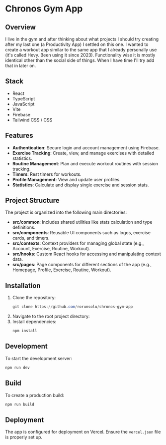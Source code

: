 # Chronos Gym App

## Overview

I live in the gym and after thinking about what projects I should try creating after my last one (a Productivity App) I settled on this one. I wanted to create a workout app similar to the same app that I already personally use (it's called Hevy. Been using it since 2023). Functionality wise it is mostly
identical other than the social side of things. When I have time I'll try add that in later on.

## Stack

- React
- TypeScript
- JavaScript
- Vite
- Firebase
- Tailwind CSS / CSS

## Features

- **Authentication**: Secure login and account management using Firebase.
- **Exercise Tracking**: Create, view, and manage exercises with detailed statistics.
- **Routine Management**: Plan and execute workout routines with session tracking.
- **Timers**: Rest timers for workouts.
- **Profile Management**: View and update user profiles.
- **Statistics**: Calculate and display single exercise and session stats.

## Project Structure

The project is organized into the following main directories:

- **src/common**: Includes shared utilities like stats calculation and type definitions.
- **src/components**: Reusable UI components such as logos, exercise cards, and timers.
- **src/contexts**: Context providers for managing global state (e.g., Account, Exercise, Routine, Workout).
- **src/hooks**: Custom React hooks for accessing and manipulating context data.
- **src/pages**: Page components for different sections of the app (e.g., Homepage, Profile, Exercise, Routine, Workout).

## Installation

1. Clone the repository:
   ```powershell
   git clone https://github.com/rorunsolu/chronos-gym-app
   ```
2. Navigate to the root project directory:
3. Install dependencies:
   ```powershell
   npm install
   ```

## Development

To start the development server:

```powershell
npm run dev
```

## Build

To create a production build:

```powershell
npm run build
```

## Deployment

The app is configured for deployment on Vercel. Ensure the `vercel.json` file is properly set up.
